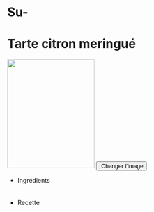 # Su- 
<!DOCTYPE html>
<html lang="en">
<head>
    <meta charset="UTF-8">
    <meta http-equiv="X-UA-Compatible" content="IE=edge">
    <meta name="viewport" content="width=device-width, initial-scale=1.0">
    <title>Document</title>
</head>
<h1> Tarte citron meringué</h1>
<body>
    
 <img src="img/pic.jpeg" id="tarte" width="200" height="250">

 <input type="button" onclick="changeImage()" value=" Changer l'image" />


 <script>
var x=0 ;
     function changeImage() 
     {
        
         if (x==0)
         { 
             document.getElementById('tarte').src="img/pic2.jpeg";
             x++
            
         }
         else 

         {
           document.getElementById('tarte').src="img/pic.jpeg";
           x=0
         }

         }
 </script>




<ul> 
<li> Ingrédients</li>
<br> 
<br>
<li> Recette </li>
</ul>


 
 
</body>
</html>
